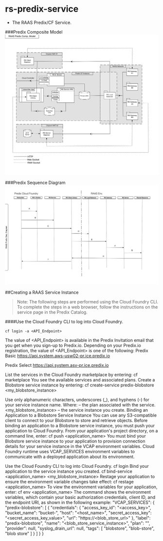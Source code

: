 # rs-predix-service
 - The RAAS Predix/CF Service.
 
 
###Predix Composite Model
![alt tag](docs/RAAS-Predix-Comp-Model.png)

###Predix Sequence Diagram
![alt tag](docs/RAAS-Predix-Seq-Diagram.png)

##Creating a RAAS Service Instance
> Note: The following steps are performed using the Cloud Foundry CLI. To complete the steps in a web browser, follow the instructions on the service page in the Predix Catalog.

####Use the Cloud Foundry CLI to log into Cloud Foundry.
```shellscript
cf login -a <API_Endpoint>
```
The value of <API_Endpoint> is available in the Predix Invitation email that you get when you sign-up to Predix.io. Depending on your Predix.io registration, the value of <API_Endpoint> is one of the following:
Predix Basic
https://api.system.aws-usw02-pr.ice.predix.io

Predix Select
https://api.system.asv-pr.ice.predix.io

List the services in the Cloud Foundry marketplace by entering:
cf marketplace
You see the available services and associated plans.
Create a Blobstore service instance by entering:
cf create-service predix-blobstore <plan> <my_blobstore_instance> 
  
Use only alphanumeric characters, underscores (_), and hyphens (-) for your service instance name.
Where:
<plan> – the plan associated with the service.
<my_blobstore_instance> – the service instance you create.
Binding an Application to a Blobstore Service Instance
You can use any S3-compatible client to connect to your Blobstore to store and retrieve objects. Before binding an application to a Blobstore service instance, you must push your application to Cloud Foundry. From your application's project directory, on a command line, enter:
cf push <application_name>
You must bind your Blobstore service instance to your application to provision connection details for your service instance in the VCAP environment variables. Cloud Foundry runtime uses VCAP_SERVICES environment variables to communicate with a deployed application about its environment.

Use the Cloud Foundry CLI to log into Cloud Foundry.
cf login
Bind your application to the service instance you created.
cf bind-service <application_name> <my_blobstore_instance>
Restage your application to ensure the environment variable changes take effect:
cf restage <application_name>
To view the environment variables for your application, enter:
cf env <application_name>
The command shows the environment variables, which contain your basic authorization credentials, client ID, and the endpoint URI, as shown in the following example:
"VCAP_SERVICES": {
  "predix-blobstore": [
   {
    "credentials": {
     "access_key_id": "<access_key>",
     "bucket_name": “bucket-<instanceID>",
     "host": "<host_name>",
     "secret_access_key": “<secret_access_key_value>",
     "url": "https://<blob_store_url>"
    },
    "label": "predix-blobstore",
    "name": "<blob_store_service_instance>",
    "plan": "<plan>",
    "provider": null,
    "syslog_drain_url": null,
    "tags": [
     "blobstore",
     "blob-store",
     "blob store"
    ]
   }
  ]
 }
}

